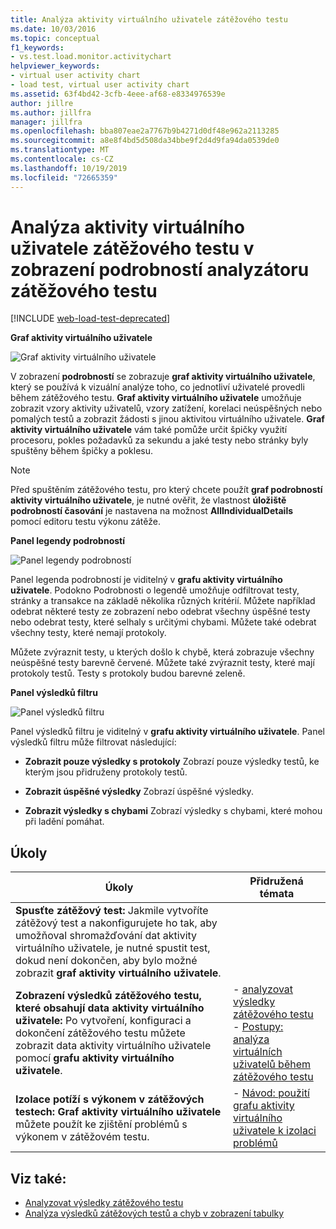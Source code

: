 ```yaml
---
title: Analýza aktivity virtuálního uživatele zátěžového testu
ms.date: 10/03/2016
ms.topic: conceptual
f1_keywords:
- vs.test.load.monitor.activitychart
helpviewer_keywords:
- virtual user activity chart
- load test, virtual user activity chart
ms.assetid: 63f4bd42-3cfb-4eee-af68-e8334976539e
author: jillre
ms.author: jillfra
manager: jillfra
ms.openlocfilehash: bba807eae2a7767b9b4271d0df48e962a2113285
ms.sourcegitcommit: a8e8f4bd5d508da34bbe9f2d4d9fa94da0539de0
ms.translationtype: MT
ms.contentlocale: cs-CZ
ms.lasthandoff: 10/19/2019
ms.locfileid: "72665359"
---
```

# <a name="analyzing-load-test-virtual-user-activity-in-the-details-view-of-the-load-test-analyzer"></a>Analýza aktivity virtuálního uživatele zátěžového testu v zobrazení podrobností analyzátoru zátěžového testu

[!INCLUDE [web-load-test-deprecated](includes/web-load-test-deprecated.md)]

**Graf aktivity virtuálního uživatele**

![Graf aktivity virtuálního uživatele](../test/media/virtual_actchart.png)

V zobrazení **podrobností** se zobrazuje **graf aktivity virtuálního uživatele**, který se používá k vizuální analýze toho, co jednotliví uživatelé provedli během zátěžového testu. **Graf aktivity virtuálního uživatele** umožňuje zobrazit vzory aktivity uživatelů, vzory zatížení, korelaci neúspěšných nebo pomalých testů a zobrazit žádosti s jinou aktivitou virtuálního uživatele. **Graf aktivity virtuálního uživatele** vám také pomůže určit špičky využití procesoru, pokles požadavků za sekundu a jaké testy nebo stránky byly spuštěny během špičky a poklesu.

> [!NOTE]
> Před spuštěním zátěžového testu, pro který chcete použít **graf podrobností aktivity virtuálního uživatele**, je nutné ověřit, že vlastnost **úložiště podrobností časování** je nastavena na možnost **AllIndividualDetails** pomocí editoru testu výkonu zátěže.

**Panel legendy podrobností**

![Panel legendy podrobností](../test/media/ltest_detailslegend.png)

Panel legenda podrobností je viditelný v **grafu aktivity virtuálního uživatele**. Podokno Podrobnosti o legendě umožňuje odfiltrovat testy, stránky a transakce na základě několika různých kritérií. Můžete například odebrat některé testy ze zobrazení nebo odebrat všechny úspěšné testy nebo odebrat testy, které selhaly s určitými chybami. Můžete také odebrat všechny testy, které nemají protokoly.

Můžete zvýraznit testy, u kterých došlo k chybě, která zobrazuje všechny neúspěšné testy barevně červené. Můžete také zvýraznit testy, které mají protokoly testů. Testy s protokoly budou barevné zeleně.

**Panel výsledků filtru**

![Panel výsledků filtru](../test/media/ltest_filterresults.png)

Panel výsledků filtru je viditelný v **grafu aktivity virtuálního uživatele**. Panel výsledků filtru může filtrovat následující:

- **Zobrazit pouze výsledky s protokoly** Zobrazí pouze výsledky testů, ke kterým jsou přidruženy protokoly testů.

- **Zobrazit úspěšné výsledky** Zobrazí úspěšné výsledky.

- **Zobrazit výsledky s chybami** Zobrazí výsledky s chybami, které mohou při ladění pomáhat.

## <a name="tasks"></a>Úkoly

|Úkoly|Přidružená témata|
|-|-|
|**Spusťte zátěžový test:** Jakmile vytvoříte zátěžový test a nakonfigurujete ho tak, aby umožňoval shromažďování dat aktivity virtuálního uživatele, je nutné spustit test, dokud není dokončen, aby bylo možné zobrazit **graf aktivity virtuálního uživatele**.||
|**Zobrazení výsledků zátěžového testu, které obsahují data aktivity virtuálního uživatele:** Po vytvoření, konfiguraci a dokončení zátěžového testu můžete zobrazit data aktivity virtuálního uživatele pomocí **grafu aktivity virtuálního uživatele**.|-   [analyzovat výsledky zátěžového testu](../test/analyze-load-test-results-using-the-load-test-analyzer.md)<br />-   [Postupy: analýza virtuálních uživatelů během zátěžového testu](../test/how-to-analyze-virtual-user-activity-during-a-load-test.md)|
|**Izolace potíží s výkonem v zátěžových testech:** **Graf aktivity virtuálního uživatele** můžete použít ke zjištění problémů s výkonem v zátěžovém testu.|-   [Návod: použití grafu aktivity virtuálního uživatele k izolaci problémů](../test/walkthrough-use-the-virtual-user-activity-chart-to-isolate-issues.md)|

## <a name="see-also"></a>Viz také:

- [Analyzovat výsledky zátěžového testu](../test/analyze-load-test-results-using-the-load-test-analyzer.md)
- [Analýza výsledků zátěžových testů a chyb v zobrazení tabulky](../test/analyze-load-test-results-and-errors-in-the-tables-view.md)
